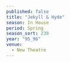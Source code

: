 ```yaml
---
published: false
title: "Jekyll & Hyde"
season: In House
period: Spring
season_sort: 230
year: "95_96"
venue:
  - New Theatre
---
```



